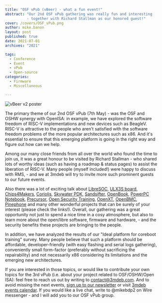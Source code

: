 ```yaml
---
title: "OSF vPub (vBeer) - what a fun event!"
abstract: "Our 2nd OSF vPub gathering was really fun and interesting
          - together with Richard Stallman as our honored guest!"
cover: /covers/OSF_vPub.png
author: mike.banon
layout: post
published: true
date: 2021-07-01
archives: "2021"

tags:
  - Conference
  - Event
  - vPub
  - Open-source
categories:
  - Firmware
  - Miscellaneous

---
```


![vBeer v2 poster](/img/vbeer_v2_poster.png)

The primary theme of our 2nd OSF vPub (7th May) - was the OSF and OSHW synergy
with OpenISA: in example, we have explored the software freedom of RISC-V
implementations and new devices such as BeagleV. RISC-V is attractive to the
people who aren't satisfied with the software freedom problems of the more
popular architectures such as x86. And it's essential to ensure that this
emerging platform is going in the right way and figure out how can we help.

Among our many close friends from all over the world who found the time to join
us, it was a great honour to be visited by Richard Stallman - who shared lots of
worthy ideas (such as having a roadmap & status pages) to assist the liberation
of RISC-V. Many people (myself included!) were happy to discuss with RMS, - and
we at 3mdeb will try to invite more such prominent guests to our future events.

Also there was a lot of exciting talk about [LibreSOC][1], [ULX3S board][2],
[Chips4Makers][3], [Coriolis][4], [Skywater PDK][5], [Sandsifter][6],
[OpenBook][7], [PowerPC Notebook][8], [Precursor][9],
[Open Security Training][10], [OpenXT][11], [OpenBMC][12], [Pinephone][13] and
many other wonderful projects that can be surely of your interest (please check
the links!). Overall, our gathering was a great opportunity not just to spend a
nice time in a cosy atmosphere, but also to learn more about the open/libre
software, firmware and hardware, - and the security benefits these projects are
bringing to the people.

In addition, we have analyzed the results of our "Ideal platform for coreboot
training" survey. Many people believe that such a platform should be affordable,
developer-friendly (with easy flashing and serial logs gathering), conveniently
small form-factor (preferably without sacrificing the repairability) and not
necessarily x86 considering its limitations and the emerging new architectures.

If you are interested in those topics, or would like to contribute your own
topics for the 3rd vPub (i.e. about your project related to OSF/OSHW/Open ISA):
feel free to reach us out by writing to <contact@3mdeb.com>. And to avoid
missing the next events, [sign up to our newsletter][14] or visit
[3mdeb events calendar][15]. If you would like a live chat, write to @mikebdp2
on Wire messenger - and I will add you to our OSF vPub group.

[1]: https://libre-soc.org/
[2]: https://www.crowdsupply.com/radiona/ulx3s
[3]: https://web.archive.org/web/20231115112759/https://chips4makers.io/
[4]: http://coriolis.lip6.fr/
[5]: https://github.com/google/skywater-pdk
[6]: https://github.com/Battelle/sandsifter
[7]: https://web.archive.org/web/20120119102501/https://openbook.net/
[8]: https://www.powerpc-notebook.org/
[9]: https://www.crowdsupply.com/sutajio-kosagi/precursor
[10]: https://www.opensecuritytraining.info/
[11]: https://openxt.org/
[12]: https://github.com/openbmc/openbmc
[13]: https://www.pine64.org/pinephone/
[14]: https://newsletter.3mdeb.com/subscription/PW6XnCeK6
[15]: https://3mdeb.com/events/
